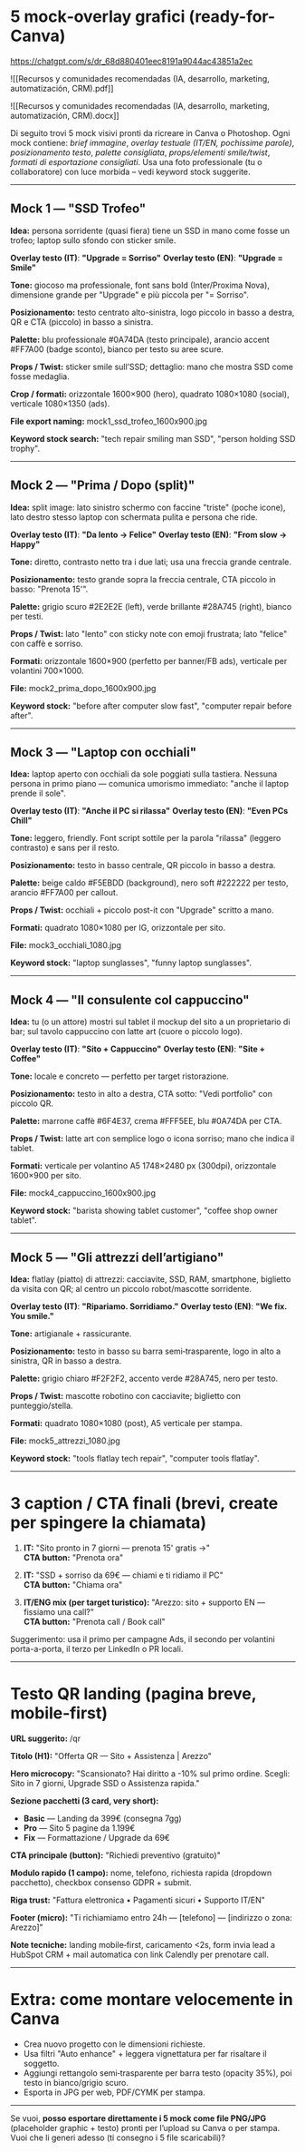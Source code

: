 # 5 mock‑overlay grafici (ready-for-Canva)

https://chatgpt.com/s/dr_68d880401eec8191a9044ac43851a2ec



![[Recursos y comunidades recomendadas (IA, desarrollo, marketing, automatización, CRM).pdf]]

![[Recursos y comunidades recomendadas (IA, desarrollo, marketing, automatización, CRM).docx]]

Di seguito trovi 5 mock visivi pronti da ricreare in Canva o Photoshop. Ogni mock contiene: *brief immagine*, *overlay testuale (IT/EN, pochissime parole)*, *posizionamento testo*, *palette consigliata*, *props/elementi smile/twist*, *formati di esportazione consigliati*. Usa una foto professionale (tu o collaboratore) con luce morbida – vedi keyword stock suggerite.

---

## Mock 1 — "SSD Trofeo"
**Idea:** persona sorridente (quasi fiera) tiene un SSD in mano come fosse un trofeo; laptop sullo sfondo con sticker smile.

**Overlay testo (IT)**: **"Upgrade = Sorriso"**
**Overlay testo (EN)**: **"Upgrade = Smile"**

**Tone:** giocoso ma professionale, font sans bold (Inter/Proxima Nova), dimensione grande per "Upgrade" e più piccola per "= Sorriso".

**Posizionamento:** testo centrato alto-sinistra, logo piccolo in basso a destra, QR e CTA (piccolo) in basso a sinistra.

**Palette:** blu professionale #0A74DA (testo principale), arancio accent #FF7A00 (badge sconto), bianco per testo su aree scure.

**Props / Twist:** sticker smile sull’SSD; dettaglio: mano che mostra SSD come fosse medaglia.

**Crop / formati:** orizzontale 1600×900 (hero), quadrato 1080×1080 (social), verticale 1080×1350 (ads).

**File export naming:** mock1_ssd_trofeo_1600x900.jpg

**Keyword stock search:** "tech repair smiling man SSD", "person holding SSD trophy".

---

## Mock 2 — "Prima / Dopo (split)"
**Idea:** split image: lato sinistro schermo con faccine "triste" (poche icone), lato destro stesso laptop con schermata pulita e persona che ride.

**Overlay testo (IT)**: **"Da lento → Felice"**
**Overlay testo (EN)**: **"From slow → Happy"**

**Tone:** diretto, contrasto netto tra i due lati; usa una freccia grande centrale.

**Posizionamento:** testo grande sopra la freccia centrale, CTA piccolo in basso: "Prenota 15'".

**Palette:** grigio scuro #2E2E2E (left), verde brillante #28A745 (right), bianco per testi.

**Props / Twist:** lato "lento" con sticky note con emoji frustrata; lato "felice" con caffè e sorriso.

**Formati:** orizzontale 1600×900 (perfetto per banner/FB ads), verticale per volantini 700×1000.

**File:** mock2_prima_dopo_1600x900.jpg

**Keyword stock:** "before after computer slow fast", "computer repair before after".

---

## Mock 3 — "Laptop con occhiali"
**Idea:** laptop aperto con occhiali da sole poggiati sulla tastiera. Nessuna persona in primo piano — comunica umorismo immediato: "anche il laptop prende il sole".

**Overlay testo (IT)**: **"Anche il PC si rilassa"**
**Overlay testo (EN)**: **"Even PCs Chill"**

**Tone:** leggero, friendly. Font script sottile per la parola "rilassa" (leggero contrasto) e sans per il resto.

**Posizionamento:** testo in basso centrale, QR piccolo in basso a destra.

**Palette:** beige caldo #F5EBDD (background), nero soft #222222 per testo, arancio #FF7A00 per callout.

**Props / Twist:** occhiali + piccolo post-it con "Upgrade" scritto a mano.

**Formati:** quadrato 1080×1080 per IG, orizzontale per sito.

**File:** mock3_occhiali_1080.jpg

**Keyword stock:** "laptop sunglasses", "funny laptop sunglasses".

---

## Mock 4 — "Il consulente col cappuccino"
**Idea:** tu (o un attore) mostri sul tablet il mockup del sito a un proprietario di bar; sul tavolo cappuccino con latte art (cuore o piccolo logo).

**Overlay testo (IT)**: **"Sito + Cappuccino"**
**Overlay testo (EN)**: **"Site + Coffee"**

**Tone:** locale e concreto — perfetto per target ristorazione.

**Posizionamento:** testo in alto a destra, CTA sotto: "Vedi portfolio" con piccolo QR.

**Palette:** marrone caffè #6F4E37, crema #FFF5EE, blu #0A74DA per CTA.

**Props / Twist:** latte art con semplice logo o icona sorriso; mano che indica il tablet.

**Formati:** verticale per volantino A5 1748×2480 px (300dpi), orizzontale 1600×900 per sito.

**File:** mock4_cappuccino_1600x900.jpg

**Keyword stock:** "barista showing tablet customer", "coffee shop owner tablet".

---

## Mock 5 — "Gli attrezzi dell’artigiano"
**Idea:** flatlay (piatto) di attrezzi: cacciavite, SSD, RAM, smartphone, biglietto da visita con QR; al centro un piccolo robot/mascotte sorridente.

**Overlay testo (IT)**: **"Ripariamo. Sorridiamo."**
**Overlay testo (EN)**: **"We fix. You smile."**

**Tone:** artigianale + rassicurante.

**Posizionamento:** testo in basso su barra semi‑trasparente, logo in alto a sinistra, QR in basso a destra.

**Palette:** grigio chiaro #F2F2F2, accento verde #28A745, nero per testo.

**Props / Twist:** mascotte robotino con cacciavite; biglietto con punteggio/stella.

**Formati:** quadrato 1080×1080 (post), A5 verticale per stampa.

**File:** mock5_attrezzi_1080.jpg

**Keyword stock:** "tools flatlay tech repair", "computer tools flatlay".

---

# 3 caption / CTA finali (brevi, create per spingere la chiamata)

1. **IT:** "Sito pronto in 7 giorni — prenota 15' gratis →"  
   **CTA button:** "Prenota ora"

2. **IT:** "SSD + sorriso da 69€ — chiami e ti ridiamo il PC"  
   **CTA button:** "Chiama ora"

3. **IT/ENG mix (per target turistico):** "Arezzo: sito + supporto EN — fissiamo una call?"  
   **CTA button:** "Prenota call / Book call"

Suggerimento: usa il primo per campagne Ads, il secondo per volantini porta-a-porta, il terzo per LinkedIn o PR locali.

---

# Testo QR landing (pagina breve, mobile‑first)

**URL suggerito:** /qr

**Titolo (H1):** "Offerta QR — Sito + Assistenza | Arezzo"

**Hero microcopy:** "Scansionato? Hai diritto a -10% sul primo ordine. Scegli: Sito in 7 giorni, Upgrade SSD o Assistenza rapida."

**Sezione pacchetti (3 card, very short):**
- **Basic** — Landing da 399€ (consegna 7gg)
- **Pro** — Sito 5 pagine da 1.199€
- **Fix** — Formattazione / Upgrade da 69€

**CTA principale (button):** "Richiedi preventivo (gratuito)"

**Modulo rapido (1 campo):** nome, telefono, richiesta rapida (dropdown pacchetto), checkbox consenso GDPR + submit.

**Riga trust:** "Fattura elettronica • Pagamenti sicuri • Supporto IT/EN"

**Footer (micro):** "Ti richiamiamo entro 24h — [telefono] — [indirizzo o zona: Arezzo]"

**Note tecniche:** landing mobile‑first, caricamento <2s, form invia lead a HubSpot CRM + mail automatica con link Calendly per prenotare call.

---

# Extra: come montare velocemente in Canva
- Crea nuovo progetto con le dimensioni richieste.  
- Usa filtri "Auto enhance" + leggera vignettatura per far risaltare il soggetto.  
- Aggiungi rettangolo semi‑trasparente per barra testo (opacity 35%), poi testo in bianco/grigio scuro.  
- Esporta in JPG per web, PDF/CYMK per stampa.  

---

Se vuoi, **posso esportare direttamente i 5 mock come file PNG/JPG** (placeholder graphic + testo) pronti per l’upload su Canva o per stampa. Vuoi che li generi adesso (ti consegno i 5 file scaricabili)?

